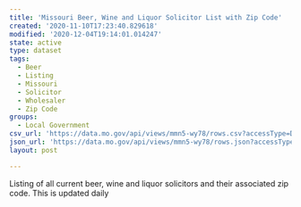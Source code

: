 ```yaml
---
title: 'Missouri Beer, Wine and Liquor Solicitor List with Zip Code'
created: '2020-11-10T17:23:40.829618'
modified: '2020-12-04T19:14:01.014247'
state: active
type: dataset
tags:
  - Beer
  - Listing
  - Missouri
  - Solicitor
  - Wholesaler
  - Zip Code
groups:
  - Local Government
csv_url: 'https://data.mo.gov/api/views/mmn5-wy78/rows.csv?accessType=DOWNLOAD'
json_url: 'https://data.mo.gov/api/views/mmn5-wy78/rows.json?accessType=DOWNLOAD'
layout: post

---
```

Listing of all current beer, wine and liquor solicitors and their associated zip code.  This is updated daily
